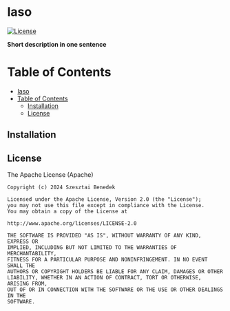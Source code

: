 # Iaso

[//]: # (Add other badges such as version, build bagdges here)

[//]: # (Use Apache License as the default option)
[![License](https://img.shields.io/badge/license-Apache%202-4EB1BA.svg?style=flat-square)](https://www.apache.org/licenses/LICENSE-2.0.html)


**Short description in one sentence**  

# Table of Contents
- [Iaso](#iaso)
- [Table of Contents](#table-of-contents)
  - [Installation](#installation)
  - [License](#license)


## Installation  


## License  

The Apache License (Apache)

    Copyright (c) 2024 Szesztai Benedek

    Licensed under the Apache License, Version 2.0 (the "License");
    you may not use this file except in compliance with the License.
    You may obtain a copy of the License at

    http://www.apache.org/licenses/LICENSE-2.0

    THE SOFTWARE IS PROVIDED "AS IS", WITHOUT WARRANTY OF ANY KIND, EXPRESS OR
    IMPLIED, INCLUDING BUT NOT LIMITED TO THE WARRANTIES OF MERCHANTABILITY,
    FITNESS FOR A PARTICULAR PURPOSE AND NONINFRINGEMENT. IN NO EVENT SHALL THE
    AUTHORS OR COPYRIGHT HOLDERS BE LIABLE FOR ANY CLAIM, DAMAGES OR OTHER
    LIABILITY, WHETHER IN AN ACTION OF CONTRACT, TORT OR OTHERWISE, ARISING FROM,
    OUT OF OR IN CONNECTION WITH THE SOFTWARE OR THE USE OR OTHER DEALINGS IN THE
    SOFTWARE.
